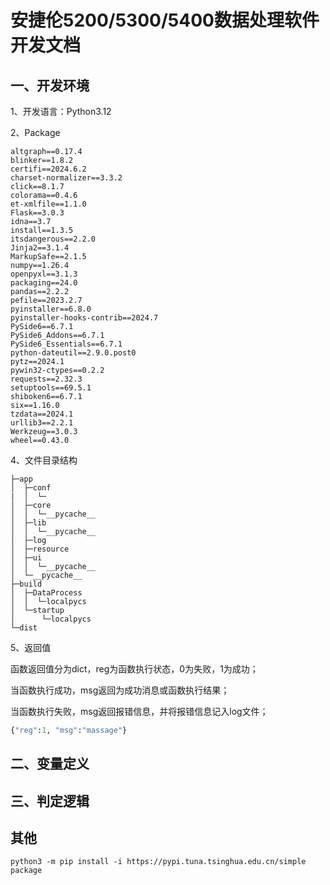 # 安捷伦5200/5300/5400数据处理软件开发文档

## 一、开发环境

1、开发语言：Python3.12

2、Package

```shell
altgraph==0.17.4
blinker==1.8.2
certifi==2024.6.2
charset-normalizer==3.3.2
click==8.1.7
colorama==0.4.6
et-xmlfile==1.1.0
Flask==3.0.3
idna==3.7
install==1.3.5
itsdangerous==2.2.0
Jinja2==3.1.4
MarkupSafe==2.1.5
numpy==1.26.4
openpyxl==3.1.3
packaging==24.0
pandas==2.2.2
pefile==2023.2.7
pyinstaller==6.8.0
pyinstaller-hooks-contrib==2024.7
PySide6==6.7.1
PySide6_Addons==6.7.1
PySide6_Essentials==6.7.1
python-dateutil==2.9.0.post0
pytz==2024.1
pywin32-ctypes==0.2.2
requests==2.32.3
setuptools==69.5.1
shiboken6==6.7.1
six==1.16.0
tzdata==2024.1
urllib3==2.2.1
Werkzeug==3.0.3
wheel==0.43.0

```

4、文件目录结构

```shell
├─app
│  ├─conf
|  │  └─
│  ├─core
│  │  └─__pycache__
│  ├─lib
│  │  └─__pycache__
│  ├─log
│  ├─resource
│  ├─ui
│  │  └─__pycache__
│  └─__pycache__
├─build
│  ├─DataProcess
│  │  └─localpycs
│  └─startup
│      └─localpycs
└─dist
```

5、返回值

函数返回值分为dict，reg为函数执行状态，0为失败，1为成功；

当函数执行成功，msg返回为成功消息或函数执行结果；

当函数执行失败，msg返回报错信息，并将报错信息记入log文件；

```python
{"reg":1, "msg":"massage"}
```

## 二、变量定义

## 三、判定逻辑

## 其他

```shell
python3 -m pip install -i https://pypi.tuna.tsinghua.edu.cn/simple package
```
